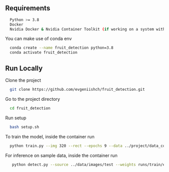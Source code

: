 
## Requirements

```bash
  Python >= 3.8
  Docker
  Nvidia Docker & Nvidia Container Toolkit (if working on a system with GPU)
```

You can make use of conda env
```bash
  conda create --name fruit_detection python=3.8
  conda activate fruit_detection
```

## Run Locally

Clone the project

```bash
  git clone https://github.com/evgeniishch/fruit_detection.git
```

Go to the project directory

```bash
  cd fruit_detection
```

Run setup

```bash
  bash setup.sh
```

To train the model, inside the container run

```bash
  python train.py --img 320 --rect --epochs 9 --data ../project/data_conf.yaml --weights yolov5s.pt
```

For inference on sample data, inside the container run

```bash
   python detect.py --source ../data/images/test --weights runs/train/exp/weights/best.pt --conf-thres 0.6
```
